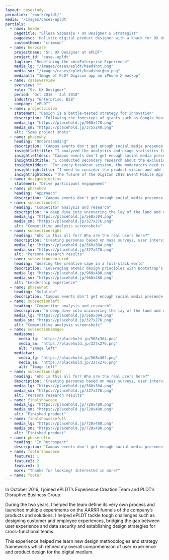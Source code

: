 ```yaml
---
layout: casestudy
permalink: '/work/epldt/'
media: '/images/cases/epldt'
partials:
  - name: header
    pagetitle: "Ellesa Sabasaje • UX Designer & Strategist"
    pagedesc: 'Holistic digital product designer with a knack for UX design, UX strategy, UX research, prototyping and front-end development'
    customtheme: 'crimson' 
  - name: herocase
    projectname: "Sr. UX Designer at ePLDT"
    project_id: 'case--epldt'
    tagline: "Redefining the <br>Enterprise Experience"
    media_lg: "/images/cases/epldt/headshot.png"
    media_sm: "/images/cases/epldt/headshot@sm.png"
    mediaalt: "Image of PLDT Digicon app on iPhone X mockup"
  - name: caseoverview
    overview: ""
    role: "Sr. UX Designer"
    period: "Oct 2016 - Jul 2018"
    industry: "Enterprise, B2B"
    company: "ePLDT"
  - name: projectvision
    statement: "Design is a battle-tested strategy for innovation"
    description: "Following the footsteps of giants such as Google Ventures, Slack and IBM, we found that embracing design at an early stage takes far fewer resources. Data tells us that a competitive edge can be built through design."
    media_lg: "https://placehold.jp/968x478.png"
    media_sm: "https://placehold.jp/375x240.png"
    alt: "Some project shots"
  - name: phasewhy
    heading: "Understanding"
    description: "Campus events don't get enough social media presence, because content is spread out over so many different platforms. I conducted a questionnaire and found that event awareness is limited. With that in mind, these are our goals—"
    insightlefttitle: "I analyzed the analytics and usage statistics from last year’s mobile app. There were 3 different user archetypes, and 2 attendee personas."
    insightleftdesc: "Campus events don't get enough social media presence, because content is spread out over so many different platforms. I conducted a questionnaire and found that event awareness is limited. With that in mind, these are our goals—"
    insightmidtitle: "I conducted secondary research about the exclusive event experience. Participant engagement is important to marketing."
    insightmiddesc: "For every breakout session, the moderators need to conduct an activity, such as run a poll or, send a survey or open the floor for questions, through the app in order to keep the attendees engaged. "
    insightrighttitle: "I need to consider the product vision and add flexibility to the design."
    insightrightdesc: "The future of the DigiCon 2018 Event Mobile Application contains more interactivity and is heavily activity-based. Chatbots, gamification, AR and beacon technology are interesting areas we desired to explore and offer."
  - name: designobjective
    statement: "Drive participant engagement"
  - name: phasehow
    heading: "Approach"
    description: "Campus events don't get enough social media presence, because content is spread out over so many different platforms. I conducted a questionnaire and found that event awareness is limited. With that in mind, these are our goals—"
  - name: subsectionleft
    heading: "Competitor analysis and research"
    description: "A deep dive into uncovering the lay of the land and understanding the market, the industry and its users."
    media_lg: "https://placehold.jp/568x304.png"
    media_sm: "https://placehold.jp/327x276.png"
    alt: "Competitive analysis screenshots"
  - name: subsectionright
    heading: "Who is this all for? Who are the real users here?"
    description: "Creating personas based on mass surveys, user interviews, talking to everyone I can get my hands on and first-hand experience by becoming a student myself."
    media_lg: "https://placehold.jp/568x304.png"
    media_sm: "https://placehold.jp/327x276.png"
    alt: "Persona research results"
  - name: subsectioncentered
    heading: "Wearing the creative cape in a full-stack world"
    description: "Leveraging atomic design principles with Bootstrap’s capabilities to create scalable and efficient front-end modules."
    media_lg: "https://placehold.jp/960x480.png"
    media_sm: "https://placehold.jp/960x480.png"
    alt: "Leadership experience"
  - name: phasewhat
    heading: "Solution"
    description: "Campus events don't get enough social media presence, because content is spread out over so many different platforms. I conducted a questionnaire and found that event awareness is limited. With that in mind, these are our goals—"
  - name: subsectionleft
    heading: "Competitor analysis and research"
    description: "A deep dive into uncovering the lay of the land and understanding the market, the industry and its users."
    media_lg: "https://placehold.jp/568x304.png"
    media_sm: "https://placehold.jp/327x276.png"
    alt: "Competitive analysis screenshots"
  - name: subsectionimages
    mediaone:
      media_lg: "https://placehold.jp/568x304.png"
      media_sm: "https://placehold.jp/327x276.png"
      alt: "Image left"
    mediatwo:
      media_lg: "https://placehold.jp/568x304.png"
      media_sm: "https://placehold.jp/327x276.png"
      alt: "Image left"
  - name: subsectionright
    heading: "Who is this all for? Who are the real users here?"
    description: "Creating personas based on mass surveys, user interviews, talking to everyone I can get my hands on and first-hand experience by becoming a student myself."
    media_lg: "https://placehold.jp/568x304.png"
    media_sm: "https://placehold.jp/327x276.png"
    alt: "Persona research results"
  - name: finalshowcase
    media_lg: "https://placehold.jp/720x480.png"
    media_sm: "https://placehold.jp/720x480.png"
    alt: "Finished product"
  - name: finalshowcasefull
    media_lg: "https://placehold.jp/720x480.png"
    media_sm: "https://placehold.jp/720x480.png"
    alt: "Finished product"
  - name: phaseretro
    heading: "In Retrospect"
    description: "Campus events don't get enough social media presence, because content is spread out over so many different platforms. I conducted a questionnaire and found that event awareness is limited. With that in mind, these are our goals—"
  - name: footershowcase
    feature1: 1
    feature2: 2
    feature3: 3
    more: "Thanks for looking! Interested in more?"
  - name: footer
---
```


In October 2016, I joined ePLDT’s Experience Creation Team and PLDT’s Disruptive Business Group.

During the two years, I helped the team define its very own process and launched multiple experiments on the AARRR funnels of the company’s products and solutions. I helped ePLDT tackle tough challenges such as designing customer and employee experiences, bridging the gap between user experience and data security and establishing design strategies for cross-functional teams.

This experience helped me learn new design methodologies and strategy frameworks which refined my overall comprehension of user experience and product design for the digital medium.
